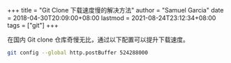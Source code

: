 +++
title = "Git Clone 下载速度慢的解决方法"
author = "Samuel Garcia"
date = 2018-04-30T20:09:00+08:00
lastmod = 2021-08-24T23:12:34+08:00
tags = ["git"]
+++

在国内 Git clone 仓库奇慢无比，通过以下配置可以提升下载速度。

```sh
git config --global http.postBuffer 524288000
```
